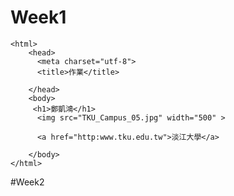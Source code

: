 # Week1
````<doctype html>
<html>
    <head>
      <meta charset="utf-8">
      <title>作業</title>    
           
    </head> 
    <body>
     <h1>鄭凱鴻</h1>
      <img src="TKU_Campus_05.jpg" width="500" >

      <a href="http:www.tku.edu.tw">淡江大學</a>
     
    </body>
</html>
````
#Week2

<!--stackedit_data:
eyJoaXN0b3J5IjpbMTg4ODQwODIwMCw1NjIzOTk2MTldfQ==
-->